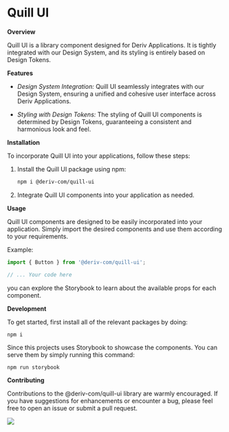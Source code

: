 # Quill UI

**Overview**

Quill UI is a library component designed for Deriv Applications. It is tightly integrated with our Design System, and its styling is entirely based on Design Tokens.


**Features**

- *Design System Integration:* Quill UI seamlessly integrates with our Design System, ensuring a unified and cohesive user interface across Deriv Applications.
  
- *Styling with Design Tokens:* The styling of Quill UI components is determined by Design Tokens, guaranteeing a consistent and harmonious look and feel.


**Installation**

To incorporate Quill UI into your  applications, follow these steps:

1. Install the Quill UI package using npm:

    ```bash
    npm i @deriv-com/quill-ui
    ```

2. Integrate Quill UI components into your application as needed.


**Usage**

Quill UI components are designed to be easily incorporated into your application. Simply import the desired components and use them according to your requirements.

Example:

```javascript
import { Button } from '@deriv-com/quill-ui';

// ... Your code here
```
you can explore the Storybook to learn about the available props for each component.

**Development**

To get started, first install all of the relevant packages by doing:

```
npm i
```
Since this projects uses Storybook to showcase the components. You can serve them by simply running this command:
```
npm run storybook
```

**Contributing**

Contributions to the @deriv-com/quill-ui library are warmly encouraged. If you have suggestions for enhancements or encounter a bug, please feel free to open an issue or submit a pull request.

<a height="15" href = "https://github.com/deriv-com/quill-ui">
  <img src = "https://contrib.rocks/image?repo=deriv-com/quill-ui&anon=0&columns=20"/>
</a>